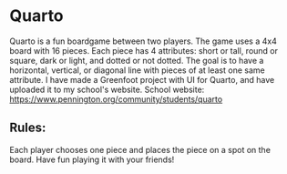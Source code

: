# Quarto
Quarto is a fun boardgame between two players. The game uses a 4x4 board with 16 pieces. Each piece has 4 attributes: short or tall, round or square, dark or light, and dotted or not dotted. The goal is to have a horizontal, vertical, or diagonal line with pieces of at least one same attribute. I have made a Greenfoot project with UI for Quarto, and have uploaded it to my school's website.
School website: https://www.pennington.org/community/students/quarto

## Rules:
Each player chooses one piece and places the piece on a spot on the board. Have fun playing it with your friends!
